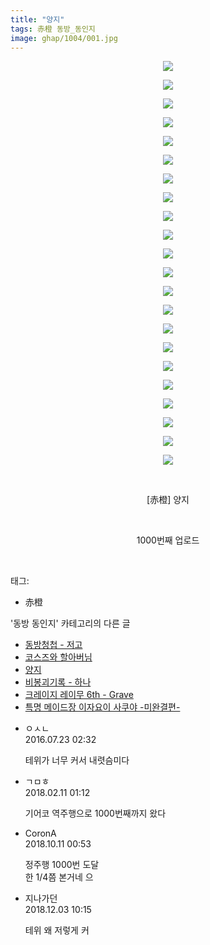```yaml
---
title: "양지"
tags: 赤橙 동방_동인지
image: ghap/1004/001.jpg
---
```

<div class="article">
<p style="text-align: center; clear: none; float: none;"><img src="{{ site.nasurl }}/ghap/1004/001.jpg"/></p>
<p style="text-align: center; clear: none; float: none;"><img src="{{ site.nasurl }}/ghap/1004/002.jpg"/></p>
<p style="text-align: center; clear: none; float: none;"><img src="{{ site.nasurl }}/ghap/1004/003.jpg"/></p>
<p style="text-align: center; clear: none; float: none;"><img src="{{ site.nasurl }}/ghap/1004/004.jpg"/></p>
<p style="text-align: center; clear: none; float: none;"><img src="{{ site.nasurl }}/ghap/1004/005.jpg"/></p>
<p style="text-align: center; clear: none; float: none;"><img src="{{ site.nasurl }}/ghap/1004/006.jpg"/></p>
<p style="text-align: center; clear: none; float: none;"><img src="{{ site.nasurl }}/ghap/1004/007.jpg"/></p>
<p style="text-align: center; clear: none; float: none;"><img src="{{ site.nasurl }}/ghap/1004/008.jpg"/></p>
<p style="text-align: center; clear: none; float: none;"><img src="{{ site.nasurl }}/ghap/1004/009.jpg"/></p>
<p style="text-align: center; clear: none; float: none;"><img src="{{ site.nasurl }}/ghap/1004/010.jpg"/></p>
<p style="text-align: center; clear: none; float: none;"><img src="{{ site.nasurl }}/ghap/1004/011.jpg"/></p>
<p style="text-align: center; clear: none; float: none;"><img src="{{ site.nasurl }}/ghap/1004/012.jpg"/></p>
<p style="text-align: center; clear: none; float: none;"><img src="{{ site.nasurl }}/ghap/1004/013.jpg"/></p>
<p style="text-align: center; clear: none; float: none;"><img src="{{ site.nasurl }}/ghap/1004/014.jpg"/></p>
<p style="text-align: center; clear: none; float: none;"><img src="{{ site.nasurl }}/ghap/1004/015.jpg"/></p>
<p style="text-align: center; clear: none; float: none;"><img src="{{ site.nasurl }}/ghap/1004/016.jpg"/></p>
<p style="text-align: center; clear: none; float: none;"><img src="{{ site.nasurl }}/ghap/1004/017.jpg"/></p>
<p style="text-align: center; clear: none; float: none;"><img src="{{ site.nasurl }}/ghap/1004/018.jpg"/></p>
<p style="text-align: center; clear: none; float: none;"><img src="{{ site.nasurl }}/ghap/1004/019.jpg"/></p>
<p style="text-align: center; clear: none; float: none;"><img src="{{ site.nasurl }}/ghap/1004/020.jpg"/></p>
<p style="text-align: center; clear: none; float: none;"><img src="{{ site.nasurl }}/ghap/1004/021.jpg"/></p>
<p style="text-align: center; clear: none; float: none;"><img src="{{ site.nasurl }}/ghap/1004/022.jpg"/></p>
<p style="text-align: center; clear: none; float: none;"><br/></p>
<p style="text-align: center; clear: none; float: none;">[赤橙] 양지</p>
<p style="text-align: center; clear: none; float: none;"><br/></p>
<p style="text-align: center; clear: none; float: none;">1000번째 업로드</p>
<p><br/></p>
</div><div class="tagTrail">
<p>태그: </p>
<ul>
<li>赤橙</li>
</ul>
</div><div class="another">
<p>'동방 동인지' 카테고리의 다른 글</p>
<ul>
<li><a href="/2016-07-22-ghap_1009">동방청첩 - 저고</a></li>
<li><a href="/2016-07-22-ghap_1008">코스즈와 할아버님</a></li>
<li><a href="/2016-07-22-ghap_1004">양지</a></li>
<li><a href="/2016-07-22-ghap_1003">비봉괴기록 - 하나</a></li>
<li><a href="/2016-07-21-ghap_1002">크레이지 레이무 6th - Grave</a></li>
<li><a href="/2016-07-21-ghap_1001">특명 메이드장 이자요이 사쿠야 -미완결편-</a></li>
</ul>
</div><div class="cb_module cb_fluid">
<div class="cb_wrt cb_profile">
<div class="comment">
<ul>
<li class="cb_thumb_off" id="comment14762466">
<div class="cb_comment_area">
<div class="cb_info_area">
<div class="cb_section">
<span class="cb_nick_name">ㅇㅅㄴ</span>
</div>
<div class="cb_section">
<span class="cb_date">2016.07.23 02:32 </span>
</div>
</div>
<div class="cb_dsc_comment">
<p class="cb_dsc">
											테위가 너무 커서 내렷슴미다
										</p>
</div>
</div></li>
<li class="cb_thumb_off" id="comment15197052">
<div class="cb_comment_area">
<div class="cb_info_area">
<div class="cb_section">
<span class="cb_nick_name">ㄱㅁㅎ</span>
</div>
<div class="cb_section">
<span class="cb_date">2018.02.11 01:12 </span>
</div>
</div>
<div class="cb_dsc_comment">
<p class="cb_dsc">
											기어코 역주행으로 1000번째까지 왔다
										</p>
</div>
</div></li>
<li class="cb_thumb_off" id="comment15351501">
<div class="cb_comment_area">
<div class="cb_info_area">
<div class="cb_section">
<span class="cb_nick_name">CoronA</span>
</div>
<div class="cb_section">
<span class="cb_date">2018.10.11 00:53 </span>
</div>
</div>
<div class="cb_dsc_comment">
<p class="cb_dsc">
											정주행 1000번 도달<br/>
한 1/4쯤 본거네 으
										</p>
</div>
</div></li>
<li class="cb_thumb_off" id="comment15381653">
<div class="cb_comment_area">
<div class="cb_info_area">
<div class="cb_section">
<span class="cb_nick_name">지나가던</span>
</div>
<div class="cb_section">
<span class="cb_date">2018.12.03 10:15 </span>
</div>
</div>
<div class="cb_dsc_comment">
<p class="cb_dsc">
											테위 왜 저렇게 커
										</p>
</div>
</div></li>
</ul>
</div>
</div><!-- commentList close -->
</div>
<br/>
<p id="refer"></p>
<br/>
